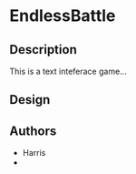 # EndlessBattle

## Description
 This is a text inteferace game...

## Design


## Authors
 - Harris
 - 

